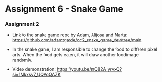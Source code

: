 # Assignment 6  - Snake Game


### Assignment 2

- Link to the snake game repo by Adam, Alijosa and Marta: 
https://github.com/adamtgarde/cc2_snake_game_dev/tree/main

- In the snake game, I am responsible to change the food to differen pixel arts. When the food gets eaten, it will draw another foodimage randomly.

- Video demonstration: https://youtu.be/mQ82A_yrvxQ?si=1Mkxsv7_UQAoQAZK